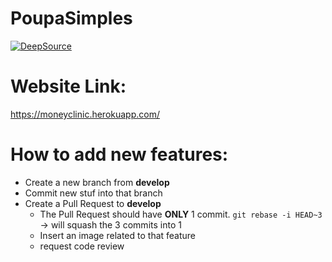 # PoupaSimples

[![DeepSource](https://deepsource.io/gh/Fabio-Morais/Money-Clinic.svg/?label=active+issues&show_trend=true&token=0oUZz7OyTxUVZcbwMY2LEij8)](https://deepsource.io/gh/Fabio-Morais/Money-Clinic/?ref=repository-badge)

# Website Link:
https://moneyclinic.herokuapp.com/

# How to add new features:

* Create a new branch from **develop**
* Commit new stuf into that branch
* Create a Pull Request to **develop**
  * The Pull Request should have **ONLY** 1 commit. `git rebase -i HEAD~3` -> will squash the 3 commits into 1
  * Insert an image related to that feature
  * request code review 

